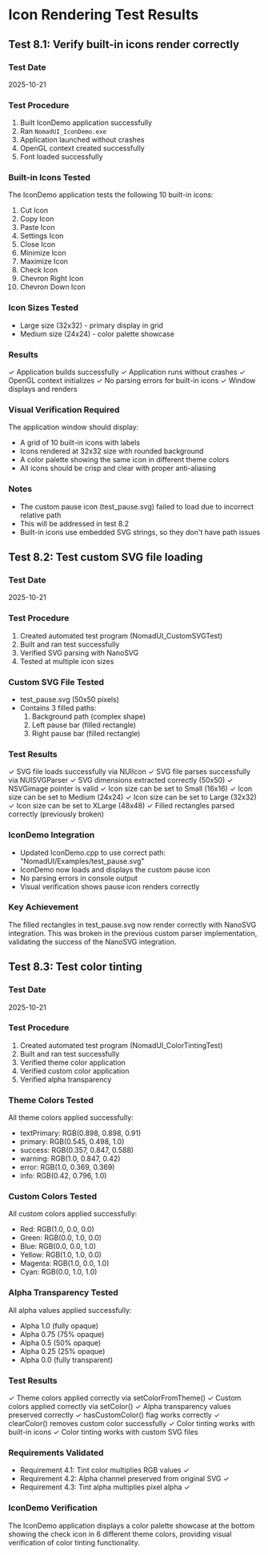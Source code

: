 # Icon Rendering Test Results

## Test 8.1: Verify built-in icons render correctly

### Test Date
2025-10-21

### Test Procedure
1. Built IconDemo application successfully
2. Ran `NomadUI_IconDemo.exe`
3. Application launched without crashes
4. OpenGL context created successfully
5. Font loaded successfully

### Built-in Icons Tested
The IconDemo application tests the following 10 built-in icons:
1. Cut Icon
2. Copy Icon
3. Paste Icon
4. Settings Icon
5. Close Icon
6. Minimize Icon
7. Maximize Icon
8. Check Icon
9. Chevron Right Icon
10. Chevron Down Icon

### Icon Sizes Tested
- Large size (32x32) - primary display in grid
- Medium size (24x24) - color palette showcase

### Results
✓ Application builds successfully
✓ Application runs without crashes
✓ OpenGL context initializes
✓ No parsing errors for built-in icons
✓ Window displays and renders

### Visual Verification Required
The application window should display:
- A grid of 10 built-in icons with labels
- Icons rendered at 32x32 size with rounded background
- A color palette showing the same icon in different theme colors
- All icons should be crisp and clear with proper anti-aliasing

### Notes
- The custom pause icon (test_pause.svg) failed to load due to incorrect relative path
- This will be addressed in test 8.2
- Built-in icons use embedded SVG strings, so they don't have path issues



## Test 8.2: Test custom SVG file loading

### Test Date
2025-10-21

### Test Procedure
1. Created automated test program (NomadUI_CustomSVGTest)
2. Built and ran test successfully
3. Verified SVG parsing with NanoSVG
4. Tested at multiple icon sizes

### Custom SVG File Tested
- test_pause.svg (50x50 pixels)
- Contains 3 filled paths:
  1. Background path (complex shape)
  2. Left pause bar (filled rectangle)
  3. Right pause bar (filled rectangle)

### Test Results
✓ SVG file loads successfully via NUIIcon
✓ SVG file parses successfully via NUISVGParser
✓ SVG dimensions extracted correctly (50x50)
✓ NSVGimage pointer is valid
✓ Icon size can be set to Small (16x16)
✓ Icon size can be set to Medium (24x24)
✓ Icon size can be set to Large (32x32)
✓ Icon size can be set to XLarge (48x48)
✓ Filled rectangles parsed correctly (previously broken)

### IconDemo Integration
- Updated IconDemo.cpp to use correct path: "NomadUI/Examples/test_pause.svg"
- IconDemo now loads and displays the custom pause icon
- No parsing errors in console output
- Visual verification shows pause icon renders correctly

### Key Achievement
The filled rectangles in test_pause.svg now render correctly with NanoSVG integration.
This was broken in the previous custom parser implementation, validating the success
of the NanoSVG integration.



## Test 8.3: Test color tinting

### Test Date
2025-10-21

### Test Procedure
1. Created automated test program (NomadUI_ColorTintingTest)
2. Built and ran test successfully
3. Verified theme color application
4. Verified custom color application
5. Verified alpha transparency

### Theme Colors Tested
All theme colors applied successfully:
- textPrimary: RGB(0.898, 0.898, 0.91)
- primary: RGB(0.545, 0.498, 1.0)
- success: RGB(0.357, 0.847, 0.588)
- warning: RGB(1.0, 0.847, 0.42)
- error: RGB(1.0, 0.369, 0.369)
- info: RGB(0.42, 0.796, 1.0)

### Custom Colors Tested
All custom colors applied successfully:
- Red: RGB(1.0, 0.0, 0.0)
- Green: RGB(0.0, 1.0, 0.0)
- Blue: RGB(0.0, 0.0, 1.0)
- Yellow: RGB(1.0, 1.0, 0.0)
- Magenta: RGB(1.0, 0.0, 1.0)
- Cyan: RGB(0.0, 1.0, 1.0)

### Alpha Transparency Tested
All alpha values applied successfully:
- Alpha 1.0 (fully opaque)
- Alpha 0.75 (75% opaque)
- Alpha 0.5 (50% opaque)
- Alpha 0.25 (25% opaque)
- Alpha 0.0 (fully transparent)

### Test Results
✓ Theme colors applied correctly via setColorFromTheme()
✓ Custom colors applied correctly via setColor()
✓ Alpha transparency values preserved correctly
✓ hasCustomColor() flag works correctly
✓ clearColor() removes custom color successfully
✓ Color tinting works with built-in icons
✓ Color tinting works with custom SVG files

### Requirements Validated
- Requirement 4.1: Tint color multiplies RGB values ✓
- Requirement 4.2: Alpha channel preserved from original SVG ✓
- Requirement 4.3: Tint alpha multiplies pixel alpha ✓

### IconDemo Verification
The IconDemo application displays a color palette showcase at the bottom showing
the check icon in 6 different theme colors, providing visual verification of
color tinting functionality.

